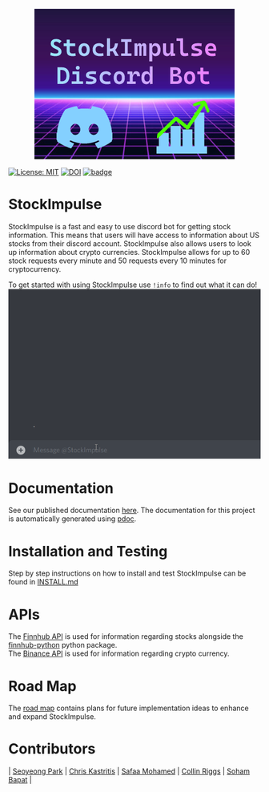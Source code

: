 <p align="center">
  <img src="https://github.com/spark1217/StockImpulse/blob/main/imgs/StockImpulse_Main.png" width="400">
</p>
  
[![License: MIT](https://img.shields.io/badge/License-MIT-yellow.svg)](https://github.com/sohambapat/SWE-Group-32-Assignments/blob/main/LICENSE)   [![DOI](https://zenodo.org/badge/540581485.svg)](https://zenodo.org/badge/latestdoi/540581485)   [![badge](https://github.com/spark1217/StockImpulse/actions/workflows/build.yml/badge.svg)](https://github.com/spark1217/StockImpulse/blob/main/.github/workflows/build.yml) 
# StockImpulse
StockImpulse is a fast and easy to use discord bot for getting stock information. This means that users will have access to information about US stocks from their discord account. StockImpulse also allows users to look up information about crypto currencies. StockImpulse allows for up to 60 stock requests every minute and 50 requests every 10 minutes for cryptocurrency.

To get started with using StockImpulse use ```!info``` to find out what it can do!
![StockImpulse in action](https://github.com/spark1217/StockImpulse/blob/main/imgs/stockimpulse_04.gif)

# Documentation
See our published documentation [here](https://spark1217.github.io/StockImpulse/src/index.html).
The documentation for this project is automatically generated using [pdoc](https://pdoc.dev/docs/pdoc.html). 

# Installation and Testing
Step by step instructions on how to install and test StockImpulse can be found in [INSTALL.md](https://github.com/spark1217/StockImpulse/blob/main/INSTALL.md)
  
# APIs  
The [Finnhub API](https://finnhub.io/docs/api/introduction) is used for information regarding stocks alongside the [finnhub-python](https://github.com/Finnhub-Stock-API/finnhub-python) python package.   
The [Binance API](https://github.com/Finnhub-Stock-API/finnhub-python) is used for information regarding crypto currency.

# Road Map
The [road map](https://github.com/users/spark1217/projects/2) contains plans for future implementation ideas to enhance and expand StockImpulse.

# Contributors
| [Seoyeong Park](https://github.com/spark1217)
| [Chris Kastritis](https://github.com/Chris-Kastritis)
| [Safaa Mohamed](https://github.com/Safaa26)
| [Collin Riggs](https://github.com/CMRiggs)
| [Soham Bapat](https://github.com/sohambapat)
|
